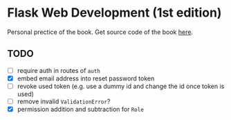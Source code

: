 # Flask Web Development (1st edition)

Personal prectice of the book. Get source code of the book [here](https://github.com/miguelgrinberg/flasky).


## TODO
- [ ] require auth in routes of `auth`
- [x] embed email address into reset password token
- [ ] revoke used token (e.g. use a dummy id and change the id once token is used)
- [ ] remove invalid `ValidationError`?
- [x] permission addition and subtraction for `Role` 
